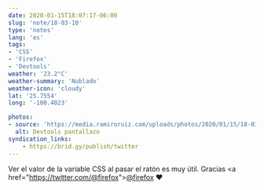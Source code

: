 ```yaml
---
date: 2020-01-15T18:07:17-06:00
slug: 'note/18-03-10'
type: 'notes'
lang: 'es'
tags:
- 'CSS'
- 'Firefox'
- 'Devtools'
weather: '23.2°C'
weather-summary: 'Nublado'
weather-icon: 'cloudy'
lat: '25.7554'
long: '-100.4023'

photos:
- source: 'https://media.ramiroruiz.com/uploads/photos/2020/01/15/18-03-10/devtools-screenshot.jpeg'
  alt: Devtools pantallazo
syndication_links:
    - https://brid.gy/publish/twitter
---
```

Ver el valor de la variable CSS al pasar el ratón es muy útil. Gracias <a href="https://twitter.com/<a href="https://twitter.com/@firefox">@firefox</a>"><a href="https://twitter.com/@firefox">@firefox</a></a> ❤️
